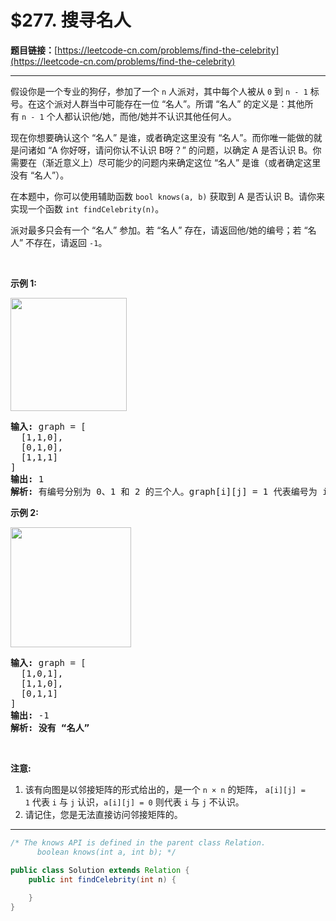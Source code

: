 # $277. 搜寻名人

**题目链接：**[https://leetcode-cn.com/problems/find-the-celebrity](https://leetcode-cn.com/problems/find-the-celebrity)

---

<div class="content__1Y2H">
 <div class="notranslate">
  <p>假设你是一个专业的狗仔，参加了一个&nbsp;<code>n</code>&nbsp;人派对，其中每个人被从&nbsp;<code>0</code>&nbsp;到&nbsp;<code>n - 1</code>&nbsp;标号。在这个派对人群当中可能存在一位&nbsp;“名人”。所谓 “名人” 的定义是：其他所有&nbsp;<code>n - 1</code>&nbsp;个人都认识他/她，而他/她并不认识其他任何人。</p> 
  <p>现在你想要确认这个 “名人” 是谁，或者确定这里没有&nbsp;“名人”。而你唯一能做的就是问诸如 “A&nbsp;你好呀，请问你认不认识&nbsp;B呀？”&nbsp;的问题，以确定 A 是否认识 B。你需要在（渐近意义上）尽可能少的问题内来确定这位 “名人” 是谁（或者确定这里没有 “名人”）。</p> 
  <p>在本题中，你可以使用辅助函数&nbsp;<code>bool knows(a, b)</code>&nbsp;获取到 A&nbsp;是否认识 B。请你来实现一个函数&nbsp;<code>int findCelebrity(n)</code>。</p> 
  <p>派对最多只会有一个 “名人” 参加。若&nbsp;“名人” 存在，请返回他/她的编号；若&nbsp;“名人”&nbsp;不存在，请返回&nbsp;<code>-1</code>。</p> 
  <p>&nbsp;</p> 
  <p><strong>示例 1:</strong></p> 
  <p><img style="height: 181px; width: 186px;" src="https://assets.leetcode.com/uploads/2019/02/02/277_example_1_bold.PNG" alt=""></p> 
  <pre class="language-text"><strong>输入: </strong>graph = [
&nbsp; [1,1,0],
&nbsp; [0,1,0],
&nbsp; [1,1,1]
]
<strong>输出: </strong>1
<strong>解析: </strong>有编号分别为 0、1 和 2 的三个人。graph[i][j] = 1 代表编号为 i 的人认识编号为 j 的人，而 graph[i][j] = 0 则代表编号为 i 的人不认识编号为 j 的人。“名人” 是编号 1 的人，因为 0 和 2 均认识他/她，但 1 不认识任何人。
</pre> 
  <p><strong>示例&nbsp;2:</strong></p> 
  <p><img style="height: 192px; width: 193px;" src="https://assets.leetcode.com/uploads/2019/02/02/277_example_2.PNG" alt=""></p> 
  <pre class="language-text"><strong>输入: </strong>graph = [
&nbsp; [1,0,1],
&nbsp; [1,1,0],
&nbsp; [0,1,1]
]
<strong>输出: </strong>-1
<strong>解析: 没有 “名人”</strong>
</pre> 
  <p>&nbsp;</p> 
  <p><strong>注意:</strong></p> 
  <ol> 
   <li>该有向图是以邻接矩阵的形式给出的，是一个&nbsp;<code>n ×&nbsp;n</code>&nbsp;的矩阵，&nbsp;<code>a[i][j] = 1</code>&nbsp;代表&nbsp;<code>i</code>&nbsp;与&nbsp;<code>j</code>&nbsp;认识，<code>a[i][j] = 0</code>&nbsp;则代表&nbsp;<code>i</code>&nbsp;与&nbsp;<code>j</code>&nbsp;不认识。</li> 
   <li>请记住，您是无法直接访问邻接矩阵的。</li> 
  </ol> 
 </div>
</div>

---

```java
/* The knows API is defined in the parent class Relation.
      boolean knows(int a, int b); */

public class Solution extends Relation {
    public int findCelebrity(int n) {
        
    }
}
```